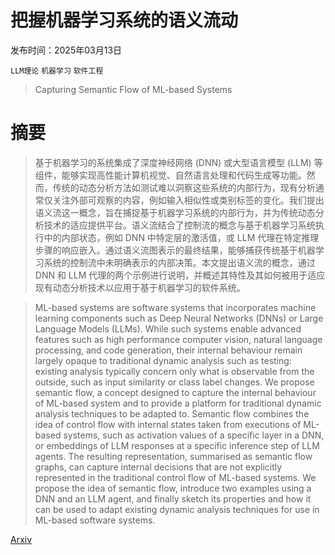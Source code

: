 # 把握机器学习系统的语义流动

发布时间：2025年03月13日

`LLM理论` `机器学习` `软件工程`

> Capturing Semantic Flow of ML-based Systems

# 摘要

> 基于机器学习的系统集成了深度神经网络 (DNN) 或大型语言模型 (LLM) 等组件，能够实现高性能计算机视觉、自然语言处理和代码生成等功能。然而，传统的动态分析方法如测试难以洞察这些系统的内部行为，现有分析通常仅关注外部可观察的内容，例如输入相似性或类别标签的变化。我们提出语义流这一概念，旨在捕捉基于机器学习系统的内部行为，并为传统动态分析技术的适应提供平台。语义流结合了控制流的概念与基于机器学习系统执行中的内部状态，例如 DNN 中特定层的激活值，或 LLM 代理在特定推理步骤的响应嵌入。通过语义流图表示的最终结果，能够捕获传统基于机器学习系统的控制流中未明确表示的内部决策。本文提出语义流的概念，通过 DNN 和 LLM 代理的两个示例进行说明，并概述其特性及其如何被用于适应现有动态分析技术以应用于基于机器学习的软件系统。

> ML-based systems are software systems that incorporates machine learning components such as Deep Neural Networks (DNNs) or Large Language Models (LLMs). While such systems enable advanced features such as high performance computer vision, natural language processing, and code generation, their internal behaviour remain largely opaque to traditional dynamic analysis such as testing: existing analysis typically concern only what is observable from the outside, such as input similarity or class label changes. We propose semantic flow, a concept designed to capture the internal behaviour of ML-based system and to provide a platform for traditional dynamic analysis techniques to be adapted to. Semantic flow combines the idea of control flow with internal states taken from executions of ML-based systems, such as activation values of a specific layer in a DNN, or embeddings of LLM responses at a specific inference step of LLM agents. The resulting representation, summarised as semantic flow graphs, can capture internal decisions that are not explicitly represented in the traditional control flow of ML-based systems. We propose the idea of semantic flow, introduce two examples using a DNN and an LLM agent, and finally sketch its properties and how it can be used to adapt existing dynamic analysis techniques for use in ML-based software systems.

[Arxiv](https://arxiv.org/abs/2503.10310)
